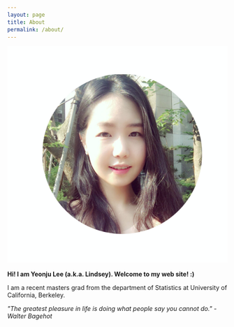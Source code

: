 ```yaml
---
layout: page
title: About
permalink: /about/
---
```


<!-- profile image -->
![alt text](https://github.com/lindsey-lee/lindsey-lee.github.io/blob/master/about_resized.jpg)

**Hi! I am Yeonju Lee (a.k.a. Lindsey). Welcome to my web site! :)**

I am a recent masters grad from the department of Statistics at University of California, Berkeley.

*"The greatest pleasure in life is doing what people say you cannot do." - Walter Bagehot*
